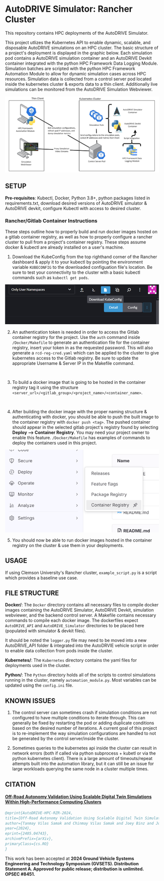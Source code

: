 # AutoDRIVE Simulator: Rancher Cluster

This repository contains HPC deployments of the AutoDRIVE Simulator.

This project utlizes the Kubernetes API to enable dynamic, scalable, and disposable AutoDRIVE simulations on an HPC cluster. The basic structure of a project's deployment is displayed in the graphic below. Each simulation pod contains a AutoDRIVE simulation container and an AutoDRIVE Devkit container integrated with the python HPC Framework Data Logging Module. Simulation batches are scripted with the python HPC Framework Automation Module to allow for dynamic simulation cases across HPC resources. Simulation data is collected from a control server pod located inside the kubernetes cluster & exports data to a thin client. Additionally live simulations can be monitored from the AutoDRIVE Simulation Webviewer. 

![Workflow Diagram](/Media/hpc_system_overview.png)

## SETUP

**Pre-requisites**: Kubectl, Docker, Python 3.8+, python packages listed in requirements.txt, download desired versions
of AutoDRIVE simulator & AutoDRIVE devkit, configure Kubectl with access to desired cluster.
<!-- todo: add setup steps
- install k8
- install docker 
- install python & necessary packages
 - requirement.txt
- Download AutoDRIVE Devkit & Simulator
- Pull Dockerfiles -->

### Rancher/Gitlab Container Instructions

These steps outline how to properly build and run docker images hosted on a gitlab container registry, as well as how to properly configure a rancher cluster to pull from a project's container registry. These steps assume docker & kubectl are already installed on a user's machine.


1. Download the KubeConfig from the top righthand corner of the Rancher dashboard & apply it to your kubectl by pointing the environment variable ``` KUBECONFIG ``` to the downloaded configuation file's location. Be sure to test your connectivity to the cluster with a basic kubectl commands such as ``` kubectl get pods ```.

![KubeConfig Download](/Media/kubeconfig_download.png)
<br>

2. An authentication token is needed in order to access the Gitlab container registry for the project. Use the ``` auth ``` command inside ```/Docker/Makefile``` to generate an authentication file for the container registry, insert your token in as the requested password. This will also generate a ``` rcd-reg-cred.yaml ``` which can be applied to the cluster to give kubernetes access to the Gitlab registry. Be sure to update the appropriate Username & Server IP in the Makefile command.
<br>

3. To build a docker image that is going to be hosted in the container registry tag it using the structure ``` <server_url>/<gitlab_group>/<project_name>/<container_name> ```.
<br>

4. After building the docker image with the proper naming structure & authenticating with docker, you should be able to push the built image to the container registry with ``` docker push <tag> ```. The pushed container should appear in the selected gitlab project's registry found by selecting **Deploy --> Container Registry**. You may need your project owner to enable this feature. ```/Docker/Makefile``` has examples of commands to deploy the containers used in this project. 

![Container Registry](/Media/container_registry.png)
<br>

5. You should now be able to run docker images hosted in the container registry on the cluster & use them in your deployments.

## USAGE

If using Clemson University's Rancher cluster, ```example_script.py``` is a script which provides a baseline use case.

## FILE STRUCTURE

**Docker/**: The ```Docker``` directory contains all necessary files to compile docker images containing the AutoDRIVE
Simulator, AutoDRIVE Devkit, simulation webviewer, and the backend control server. A Makefile contains necessary commands
to compile each docker image. The dockerfiles expect ```AutoDRIVE_API``` and ```AutoDRIVE_Simulator``` directories to be
placed here (populated with simulator & devkit files). 

It should be noted the ```logger.py``` file may need to be moved into a new AutoDRIVE_API folder & integrated into the
AutoDRVIE vehicle script in order to enable data collection from pods inside the cluster.

**Kubernetes/**: The ```Kubernetes``` directory contains the yaml files for deployments used in the cluster. 

**Python/**: The ```Python``` directory holds all of the scripts to control simulations running in the cluster, namely
```automation_module.py```. Most variables can be updated using the ```config.ini``` file. 

## KNOWN ISSUES

1. The control server can sometimes crash if simulation conditions are not configured to have multiple conditions to iterate
through. This can generally be fixed by restarting the pod or adding duplicate conditions based on the desired number of
iterations. A current goal of this project is to re-implement the way simulation configurations are handled to not be
generated by the control server/inside the cluster.

2. Sometimes queries to the kubernetes api inside the cluster can result in network errors (both if called via python
subprocess + kubetl or via the python kubernetes client). There is a large amount of timeouts/repeat attempts built into
the automation library, but it can still be an issue for large workloads querying the same node in a cluster multiple 
times.

## CITATION

#### [Off-Road Autonomy Validation Using Scalable Digital Twin Simulations Within High-Performance Computing Clusters](https://arxiv.org/abs/2405.04743)
```bibtex
@eprint{AutoDRIVE-HPC-RZR-2024,
title={Off-Road Autonomy Validation Using Scalable Digital Twin Simulations Within High-Performance Computing Clusters}, 
author={Tanmay Vilas Samak and Chinmay Vilas Samak and Joey Binz and Jonathon Smereka and Mark Brudnak and David Gorsich and Feng Luo and Venkat Krovi},
year={2024},
eprint={2405.04743},
archivePrefix={arXiv},
primaryClass={cs.RO}
}
```
This work has been accepted at **2024 Ground Vehicle Systems Engineering and Technology Symposium (GVSETS). Distribution Statement A. Approved for public release; distribution is unlimited. OPSEC #8451.**

